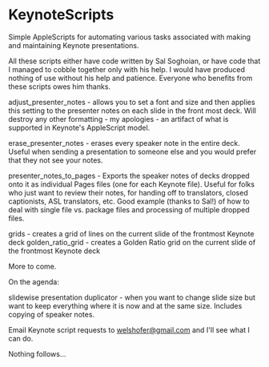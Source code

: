 # KeynoteScripts
Simple AppleScripts for automating various tasks associated with making and maintaining Keynote presentations.

All these scripts either have code written by Sal Soghoian, or have code that I managed to cobble together only with his help. I would have produced nothing of use without his help and patience. Everyone who benefits from these scripts owes him thanks.

adjust_presenter_notes - allows you to set a font and size and then applies this setting to the presenter notes on each slide in the front most deck. Will destroy any other formatting - my apologies - an artifact of what is supported in Keynote's AppleScript model.
                         
erase_presenter_notes - erases every speaker note in the entire deck. Useful when sending a presentation to someone else and you would prefer that they not see your notes.
                        
presenter_notes_to_pages - Exports the speaker notes of decks dropped onto it as individual Pages files (one for each Keynote file). Useful for folks who just want to review their notes, for handing off to translators, closed captionists, ASL translators, etc. Good example (thanks to Sal!) of how to deal with single file vs. package files and processing of multiple dropped files.

grids - creates a grid of lines on the current slide of the frontmost Keynote deck
golden_ratio_grid - creates a Golden Ratio grid on the current slide of the frontmost Keynote deck
                          
More to come.

On the agenda: 

slidewise presentation duplicator - when you want to change slide size but want to keep everything where it is now and at the same size. Includes copying of speaker notes.
                                                                                                           
Email Keynote script requests to welshofer@gmail.com and I'll see what I can do.                                    
                                                        
Nothing follows…                                                       
